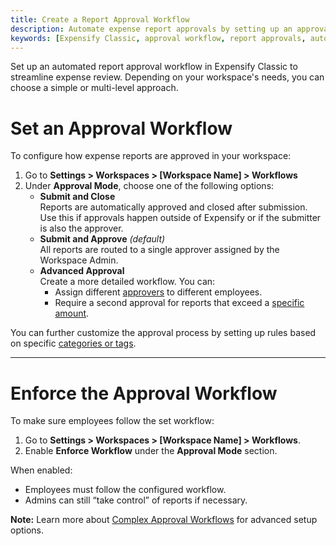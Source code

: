 ```yaml
---
title: Create a Report Approval Workflow
description: Automate expense report approvals by setting up an approval workflow in Expensify Classic with single or multi-level approvers.
keywords: [Expensify Classic, approval workflow, report approvals, auto-approve, enforce approval rules, complex workflows]
---
```



Set up an automated report approval workflow in Expensify Classic to streamline expense review. Depending on your workspace's needs, you can choose a simple or multi-level approach.

# Set an Approval Workflow

To configure how expense reports are approved in your workspace:

1. Go to **Settings > Workspaces > [Workspace Name] > Workflows**
2. Under **Approval Mode**, choose one of the following options:
   - **Submit and Close**\
     Reports are automatically approved and closed after submission. Use this if approvals happen outside of Expensify or if the submitter is also the approver.
   - **Submit and Approve** *(default)*\
     All reports are routed to a single approver assigned by the Workspace Admin.
   - **Advanced Approval**\
     Create a more detailed workflow. You can:
     - Assign different [approvers](https://help.expensify.com/articles/expensify-classic/reports/Assign-report-approvers-to-specific-employees) to different employees.
     - Require a second approval for reports that exceed a [specific amount](https://help.expensify.com/articles/expensify-classic/reports/Require-review-for-over-limit-expenses).

You can further customize the approval process by setting up rules based on specific [categories or tags](https://help.expensify.com/articles/expensify-classic/reports/Report-Approvals#assign-tag-and-category-approvers).

---

# Enforce the Approval Workflow

To make sure employees follow the set workflow:

1. Go to **Settings > Workspaces > [Workspace Name] > Workflows**.
2. Enable **Enforce Workflow** under the **Approval Mode** section.

When enabled:

- Employees must follow the configured workflow.
- Admins can still “take control” of reports if necessary.

**Note:** Learn more about [Complex Approval Workflows](https://help.expensify.com/articles/expensify-classic/reports/How-Complex-Approval-Workflows-Work) for advanced setup options.

